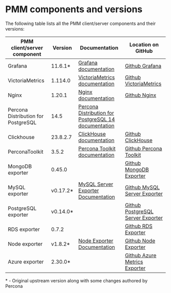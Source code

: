 # PMM components and versions

The following table lists all the PMM client/server components and their versions:

| PMM client/server component | Version  | Documentation |Location on GitHub|
|-----------------------------|----------|---------------|------------------|
| Grafana  | 11.6.1*  | [Grafana documentation](https://grafana.com/docs/grafana/latest/)|[Github Grafana](https://github.com/percona-platform/grafana)|
| VictoriaMetrics| 1.114.0  | [VictoriaMetrics documentation](https://docs.victoriametrics.com/)|[Github VictoriaMetrics](https://github.com/VictoriaMetrics/VictoriaMetrics)    |
| Nginx    | 1.20.1   | [Nginx documentation](http://nginx.org/en/docs/)|[Github Nginx](https://github.com/nginx/nginx)                                                    |
| Percona Distribution for PostgreSQL  | 14.5     | [Percona Distribution for PostgreSQL 14 documentation](https://www.percona.com/doc/postgresql/LATEST/index.html)|              |
| Clickhouse| 23.8.2.7 |[ClickHouse documentation](https://clickhouse.com/docs/en/)|[Github ClickHouse](https://github.com/ClickHouse/ClickHouse)|
| PerconaToolkit  | 3.5.2    | [Percona Toolkit documentation](https://www.percona.com/doc/percona-toolkit/3.0/index.html)|[Github Percona Toolkit](https://github.com/percona/percona-toolkit)|
| MongoDB exporter  | 0.45.0   | |[Github MongoDB Exporter](https://github.com/percona/mongodb_exporter)|
| MySQL exporter| v0.17.2* | [MySQL Server Exporter Documentation](https://grafana.com/oss/prometheus/exporters/mysql-exporter/)|[Github MySQL Server Exporter](https://github.com/percona/mysqld_exporter)    |
| PostgreSQL exporter| v0.14.0* |            |[Github PostgreSQL Server Exporter](https://github.com/percona/postgres_exporter)    |
| RDS exporter  | 0.7.2    | |[Github RDS Exporter](https://github.com/percona/rds_exporter)|
| Node exporter | v1.8.2*  | [Node Exporter Documentation](https://prometheus.io/docs/guides/node-exporter/)|[Github Node Exporter](https://github.com/percona/node_exporter)    |
| Azure exporter| 2.30.0*  |            | [Github Azure Metrics Exporter](https://github.com/percona/azure_metrics_exporter)    |
\* - Original upstream version along with some changes authored by Percona


